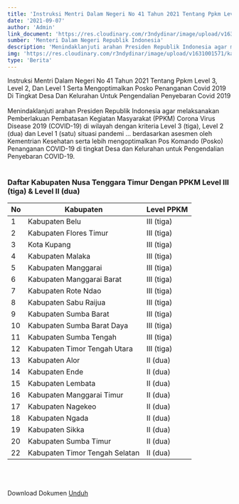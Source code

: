 ```yaml
---
title: 'Instruksi Mentri Dalam Negeri No 41 Tahun 2021 Tentang Ppkm Level 3, Level 2, Dan Level 1 Serta Mengoptimalkan Posko Penanganan Covid 2019 Di Tingkat Desa Dan Kelurahan Untuk Pengendalian Penyebaran Covid 2019'
date: '2021-09-07'
author: 'Admin'
link_document: 'https://res.cloudinary.com/r3ndydinar/image/upload/v1631001555/kabar-covid-sumba-timur/kabar-berita/INMENDAGRI_NO_41_TAHUN_2021_TENTANG_PPKM_LEVEL_3_LEVEL_2_DAN_LEVEL_1_SERTA_MENGOPTIMALKAN_POSKO_PENANGANAN_COVID_2019_DI_TINGKAT_DESA_DAN_KELURAHAN_UNTUK_PENGENDALIAN_PENYEBARAN_COVID_2019_bxxkin.pdf'
sumber: 'Menteri Dalam Negeri Republik Indonesia'
description: 'Menindaklanjuti arahan Presiden Republik Indonesia agar melaksanakan Pemberlakuan Pembatasan Kegiatan Masyarakat (PPKM) Corona Virus Disease 2019 (COVID-19) di wilayah dengan kriteria Level 3 (tiga), Level 2 (dua) dan Level 1 (satu) situasi pandemi...'
img: 'https://res.cloudinary.com/r3ndydinar/image/upload/v1631001571/kabar-covid-sumba-timur/kabar-berita/INMENDAGRI_NO_41_TAHUN_2021_TENTANG_PPKM_LEVEL_3_LEVEL_2_DAN_LEVEL_1_SERTA_MENGOPTIMALKAN_POSKO_PENANGANAN_COVID_2019_DI_TINGKAT_DESA_DAN_KELURAHAN_UNTUK_PENGENDALIAN_PENYEBARAN_COVID_2019_jiibky.png'
type: 'Berita'
---
```


Instruksi Mentri Dalam Negeri No 41 Tahun 2021 Tentang Ppkm Level 3, Level 2, Dan Level 1 Serta Mengoptimalkan Posko Penanganan Covid 2019 Di Tingkat Desa Dan Kelurahan Untuk Pengendalian Penyebaran Covid 2019
<br/>
<br/>
Menindaklanjuti arahan Presiden Republik Indonesia agar melaksanakan Pemberlakuan Pembatasan Kegiatan Masyarakat (PPKM) Corona Virus Disease 2019 (COVID-19) di wilayah dengan kriteria Level 3 (tiga), Level 2 (dua) dan Level 1 (satu) situasi pandemi ... berdasarkan asesmen oleh Kementrian Kesehatan serta lebih mengoptimalkan Pos Komando (Posko) Penanganan COVID-19 di tingkat Desa dan Kelurahan untuk Pengendalian Penyebaran COVID-19.
<br/>
<br/>

### Daftar Kabupaten Nusa Tenggara Timur Dengan PPKM Level III (tiga) & Level II (dua)


|  No  |  Kabupaten                        |    Level PPKM    |
|------|-----------------------------------|------------------|
|  1   | Kabupaten Belu                    |    III (tiga)    |
|  2   | Kabupaten Flores Timur            |    III (tiga)    |
|  3   | Kota Kupang                       |    III (tiga)    |
|  4   | Kabupaten Malaka                  |    III (tiga)    |
|  5   | Kabupaten Manggarai               |    III (tiga)    |
|  6   | Kabupaten Manggarai Barat         |    III (tiga)    |
|  7   | Kabupaten Rote Ndao               |    III (tiga)    |
|  8   | Kabupaten Sabu Raijua             |    III (tiga)    |
|  9   | Kabupaten Sumba Barat             |    III (tiga)    |
|  10  | Kabupaten Sumba Barat Daya        |    III (tiga)    |
|  11  | Kabupaten Sumba Tengah            |    III (tiga)    |
|  12  | Kabupaten Timor Tengah Utara      |    III (tiga)    |
|  13  | Kabupaten Alor                    |    II (dua)      |
|  14  | Kabupaten Ende                    |    II (dua)      |
|  15  | Kabupaten Lembata                 |    II (dua)      |
|  16  | Kabupaten Manggarai Timur         |    II (dua)      |
|  17  | Kabupaten Nagekeo                 |    II (dua)      |
|  18  | Kabupaten Ngada                   |    II (dua)      |
|  19  | Kabupaten Sikka                   |    II (dua)      |
|  20  | Kabupaten Sumba Timur             |    II (dua)      |
|  22  | Kabupaten Timor Tengah Selatan    |    II (dua)      |


<br/>
<br/>
<br/>
Download Dokumen <a href="https://res.cloudinary.com/r3ndydinar/image/upload/v1631001555/kabar-covid-sumba-timur/kabar-berita/INMENDAGRI_NO_41_TAHUN_2021_TENTANG_PPKM_LEVEL_3_LEVEL_2_DAN_LEVEL_1_SERTA_MENGOPTIMALKAN_POSKO_PENANGANAN_COVID_2019_DI_TINGKAT_DESA_DAN_KELURAHAN_UNTUK_PENGENDALIAN_PENYEBARAN_COVID_2019_bxxkin.pdf" target="\_blank" rel="noopener">Unduh</a>
